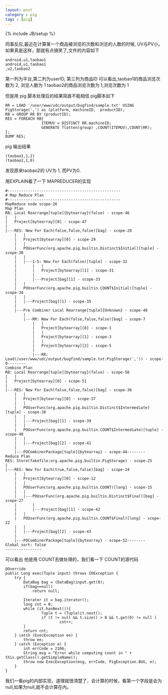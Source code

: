 ```yaml
---
layout: post
category : pig 
tags : [pig]
---
```

{% include JB/setup %}


同事反应,最近在计算某一个商品被浏览的次数和浏览的人数的时候, UV与PV小。
如果真是这样，那就有点搞笑了,文件的内容如下

    android,u1,taobao1
    android,u1,taobao1
    ,u2,taobao2

第一列为平台,第二列为userID, 第三列为商品ID
可以看出,taobao1的商品浏览次数为 2, 浏览人数为 1
taobao2的商品浏览次数为 1,浏览次数为 1


但是用 pig 脚本处理后的结果简直不能相信
pig脚本如下

    RR = LOAD '/user/www/udc/output/bugfind/sample.txt' USING PigStorage(',') as (platform, machineID,  productID);
    RB = GROUP RR BY (productID);
    RES = FOREACH RB{
                    ITEMUV = DISTINCT RR.machineID;
                    GENERATE flatten(group) ,COUNT(ITEMUV),COUNT(RR);
    };
    DUMP RES;

pig 输出结果

    (taobao1,1,2)
    (taobao2,1,0)

发现原来taobao2的 UV为 1, 而PV为0.

用EXPLAIN看了一下 MAPREDUCER的实现

    #--------------------------------------------------
    # Map Reduce Plan                                  
    #--------------------------------------------------
    MapReduce node scope-26
    Map Plan
    RB: Local Rearrange[tuple]{bytearray}(false) - scope-46
    |   |
    |   Project[bytearray][0] - scope-47
    |
    |---RES: New For Each(false,false,false)[bag] - scope-28
        |   |
        |   Project[bytearray][0] - scope-29
        |   |
        |   POUserFunc(org.apache.pig.builtin.Distinct$Initial)[tuple] - scope-30
        |   |
        |   |---1-5: New For Each(false)[tuple] - scope-32
        |       |   |
        |       |   Project[bytearray][1] - scope-31
        |       |
        |       |---Project[bag][1] - scope-33
        |   |
        |   POUserFunc(org.apache.pig.builtin.COUNT$Initial)[tuple] - scope-34
        |   |
        |   |---Project[bag][1] - scope-35
        |
        |---Pre Combiner Local Rearrange[tuple]{Unknown} - scope-48
            |
            |---RR: New For Each(false,false,false)[bag] - scope-7
                |   |
                |   Project[bytearray][0] - scope-1
                |   |
                |   Project[bytearray][1] - scope-3
                |   |
                |   Project[bytearray][2] - scope-5
                |
                |---RR: Load(/user/www/udc/output/bugfind/sample.txt:PigStorage(',')) - scope-0--------
    Combine Plan
    RB: Local Rearrange[tuple]{bytearray}(false) - scope-50
    |   |
    |   Project[bytearray][0] - scope-51
    |
    |---RES: New For Each(false,false,false)[bag] - scope-36
        |   |
        |   Project[bytearray][0] - scope-37
        |   |
        |   POUserFunc(org.apache.pig.builtin.Distinct$Intermediate)[tuple] - scope-38
        |   |
        |   |---Project[bag][1] - scope-39
        |   |
        |   POUserFunc(org.apache.pig.builtin.COUNT$Intermediate)[tuple] - scope-40
        |   |
        |   |---Project[bag][2] - scope-41
        |
        |---POCombinerPackage[tuple]{bytearray} - scope-44--------
    Reduce Plan
    RES: Store(fakefile:org.apache.pig.builtin.PigStorage) - scope-25
    |
    |---RES: New For Each(true,false,false)[bag] - scope-24
        |   |
        |   Project[bytearray][0] - scope-12
        |   |
        |   POUserFunc(org.apache.pig.builtin.COUNT)[long] - scope-15
        |   |
        |   |---POUserFunc(org.apache.pig.builtin.Distinct$Final)[bag] - scope-27
        |       |
        |       |---Project[bag][1] - scope-42
        |   |
        |   POUserFunc(org.apache.pig.builtin.COUNT$Final)[long] - scope-22
        |   |
        |   |---Project[bag][2] - scope-43
        |
        |---POCombinerPackage[tuple]{bytearray} - scope-52--------
    Global sort: false
    ----------------

可以看出 他是用 COUNT去做处理的，我们看一下 COUNT的源代码


    @Override
    public Long exec(Tuple input) throws IOException {
        try {
            DataBag bag = (DataBag)input.get(0);
            if(bag==null)
                return null;

            Iterator it = bag.iterator();
            long cnt = 0;
            while (it.hasNext()){
                    Tuple t = (Tuple)it.next();
                    if (t != null && t.size() > 0 && t.get(0) != null )
                            cnt++;
            }
            return cnt;
        } catch (ExecException ee) {
            throw ee;
        } catch (Exception e) {
            int errCode = 2106;                
            String msg = "Error while computing count in " + this.getClass().getSimpleName();
            throw new ExecException(msg, errCode, PigException.BUG, e);
        }
    }

    
 我们一看pig的内部实现，道理就很清楚了，会计算的时候，看第一个字段是会为null,如果为null,就不会计算在内。
